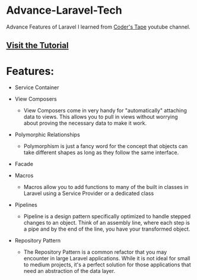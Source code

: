 # Advance-Laravel-Tech

  Advance Features of Laravel I learned from [Coder's Tape](https://www.youtube.com/channel/UCQI-Ym2rLZx52vEoqlPQMdg) youtube channel.
  
  ## [Visit the Tutorial](https://www.youtube.com/watch?v=_z9nzEUgro4&list=PLpzy7FIRqpGD5pN3-Y66YDtxJCYuGumFO&index=1)
  
 # Features:
   * Service Container
   
   * View Composers
     * View Composers come in very handy for "automatically" attaching data to views. This allows you to pull in views without worrying about 
     proving the necessary data to make it work.
     
   * Polymorphic Relationships
        * Polymorphism is just a fancy word for the concept that objects can take different shapes as long as they follow the same interface.
        
   * Facade
   
   * Macros
     * Macros allow you to add functions to many of the built in classes in Laravel using a Service Provider or a dedicated class

   * Pipelines
      * Pipeline is a design pattern specifically optimized to handle stepped changes to an object. Think of an assembly line, where each step is a pipe and by the end of the line, you have your transformed object.
           
   * Repository Pattern
      * The Repository Pattern is a common refactor that you may encounter in large Laravel applications. While it is not ideal for small to medium projects, it's a perfect solution for those applications that need an abstraction of the data layer.
   
   
